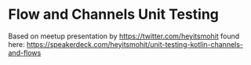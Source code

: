 # Flow and Channels Unit Testing

Based on meetup presentation by https://twitter.com/heyitsmohit found here: https://speakerdeck.com/heyitsmohit/unit-testing-kotlin-channels-and-flows

